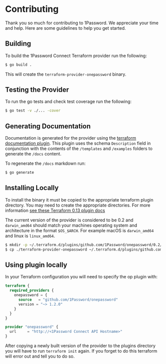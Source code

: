 # Contributing

Thank you so much for contributing to 1Password. We appreciate your time and help. Here are some guidelines to help you get started.

## Building

To build the 1Password Connect Terraform provider run the following:

```sh
$ go build .
```

This will create the `terraform-provider-onepassword` binary.

## Testing the Provider

To run the go tests and check test coverage run the following:

```sh
$ go test -v ./... -cover
```

## Generating Documentation

Documentation is generated for the provider using the [terraform documentation plugin](https://github.com/hashicorp/terraform-plugin-docs). This plugin uses the schema `Description` field in conjunction with the contents of the `/templates` and `/examples` folders to generate the `/docs` content.

To regenerate the `/docs` markdown run:

```sh
$ go generate
```

## Installing Locally

To install the binary it must be copied to the appropriate terraform plugin directory. You may need to create the appropriate directories. For more information [see these Terraform 0.13 plugin docs](https://www.hashicorp.com/blog/automatic-installation-of-third-party-providers-with-terraform-0-13)

The current version of the provider is considered to be 0.2 and `darwin_amd64` should match your machines operating system and architecture in the format `$OS_$ARCH`. For example macOS is `darwin_amd64` and linux is `linux_amd64`.

```sh
$ mkdir -p ~/.terraform.d/plugins/github.com/1Password/onepassword/0.2/darwin_amd64/
$ cp ./terraform-provider-onepassword ~/.terraform.d/plugins/github.com/1Password/onepassword/0.2/darwin_amd64/terraform-provider-onepassword
```

## Using plugin locally

In your Terraform configuration you will need to specify the op plugin with:

```tf
terraform {
  required_providers {
    onepassword = {
      source   = "github.com/1Password/onepassword"
      version = "~> 1.2.0"
    }
  }
}

provider "onepassword" {
  url     = "http://<1Password Connect API Hostname>"
}
```

After copying a newly built version of the provider to the plugins directory you will have to run `terraform init` again. If you forget to do this terraform will error out and tell you to do so.
